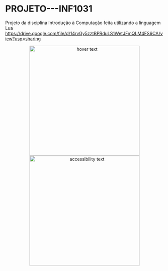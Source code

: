 # PROJETO---INF1031
Projeto da disciplina Introdução à Computação feita utilizando a linguagem Lua
https://drive.google.com/file/d/14rvGy5zztBPRduLS1WetJFmQLM4FS6CA/view?usp=sharing
<p align="center">
  <img src="https://drive.google.com/file/d/14rvGy5zztBPRduLS1WetJFmQLM4FS6CA/view?usp=sharing" width="350" title="hover text">
  <img src="https://drive.google.com/file/d/14rvGy5zztBPRduLS1WetJFmQLM4FS6CA/view?usp=sharing" width="350" alt="accessibility text">
</p>
